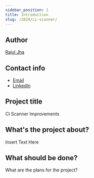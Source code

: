 ```yaml
---
sidebar_position: 1
title: Introduction
slug: /2024/ci-scanner/
---
```

<!--
SPDX-License-Identifier: CC-BY-SA-4.0

SPDX-FileCopyrightText: 2024 Rajul Jha <email.here>
-->

## Author

[Rajul Jha](https://github.com/rajuljha)

## Contact info

- [Email](mailto:email.here)
- [LinkedIn](https://linkedin.com/in/my-user)

## Project title

CI Scanner Improvements

## What's the project about?

Insert Text Here

## What should be done?

What are the plans for the project?
